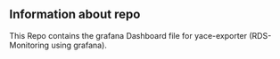 ## Information about repo
This Repo contains the grafana Dashboard file for yace-exporter (RDS-Monitoring using grafana).